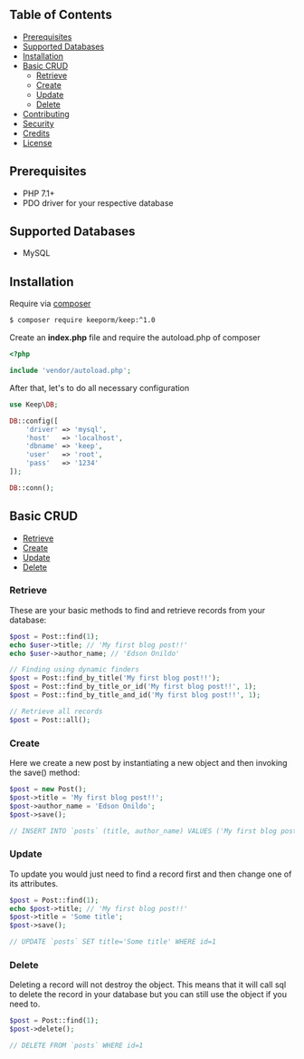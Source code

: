 Table of Contents
-----------------

* [Prerequisites](#prerequisites)
* [Supported Databases](#supported-databases)
* [Installation](#installation)
* [Basic CRUD](#basic-crud)
    * [Retrieve](#retrieve)
    * [Create](#create)
    * [Update](#update)
    * [Delete](#delete)
* [Contributing](#contributing)
* [Security](#security)
* [Credits](#credits)
* [License](#license)

Prerequisites
-------------

* PHP 7.1+
* PDO driver for your respective database

Supported Databases
-------------------

* MySQL

Installation
------------

Require via [composer](https://getcomposer.org/download/)

``` sh
$ composer require keeporm/keep:^1.0
```

Create an **index.php** file and require the autoload.php of composer

```php
<?php

include 'vendor/autoload.php';
```

After that, let's to do all necessary configuration

```php
use Keep\DB;

DB::config([
    'driver' => 'mysql',
    'host'   => 'localhost',
    'dbname' => 'keep',
    'user'   => 'root',
    'pass'   => '1234'
]);

DB::conn();
```

Basic CRUD
----------

* [Retrieve](#retrieve)
* [Create](#create)
* [Update](#update)
* [Delete](#delete)

### Retrieve

These are your basic methods to find and retrieve records from your database:

```php
$post = Post::find(1);
echo $user->title; // 'My first blog post!!'
echo $user->author_name; // 'Edson Onildo'

// Finding using dynamic finders
$post = Post::find_by_title('My first blog post!!');
$post = Post::find_by_title_or_id('My first blog post!!', 1);
$post = Post::find_by_title_and_id('My first blog post!!', 1);

// Retrieve all records
$post = Post::all();
```

### Create

Here we create a new post by instantiating a new object and then invoking the save() method:

```php
$post = new Post();
$post->title = 'My first blog post!!';
$post->author_name = 'Edson Onildo';
$post->save();

// INSERT INTO `posts` (title, author_name) VALUES ('My first blog post!!', 'Edson Onildo');
```

### Update

To update you would just need to find a record first and then change one of its attributes.

```php
$post = Post::find(1);
echo $post->title; // 'My first blog post!!'
$post->title = 'Some title';
$post->save();

// UPDATE `posts` SET title='Some title' WHERE id=1
```

### Delete

Deleting a record will not destroy the object. This means that it will call sql to delete the record in your database but you can still use the object if you need to.

```php
$post = Post::find(1);
$post->delete();

// DELETE FROM `posts` WHERE id=1
```
